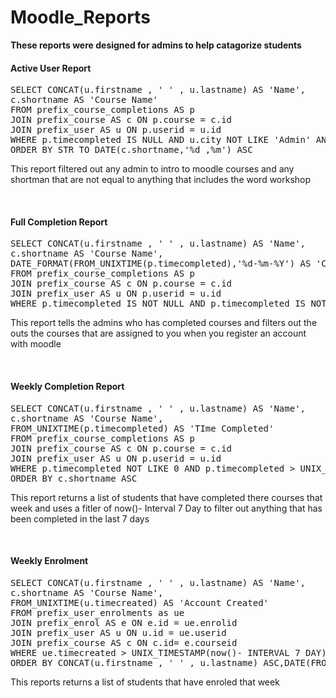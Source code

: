 # Moodle_Reports
<b> These reports were designed for admins to help catagorize students </b>
<br>
<h4> Active User Report </h4>
<pre>
SELECT CONCAT(u.firstname , ' ' , u.lastname) AS 'Name', 
c.shortname AS 'Course Name'
FROM prefix_course_completions AS p
JOIN prefix_course AS c ON p.course = c.id
JOIN prefix_user AS u ON p.userid = u.id
WHERE p.timecompleted IS NULL AND u.city NOT LIKE 'Admin' AND c.shortname NOT LIKE 'Welcome to WGT (master)' AND c.shortname NOT LIKE 'Intro to Moodle' AND c.shortname NOT LIKE 'Admin Intro to Moodle' AND c.shortname NOT LIKE '%Workshop%' 
ORDER BY STR_TO_DATE(c.shortname,'%d ,%m') ASC
</pre>
<p> This report filtered out any admin to intro to moodle courses and any shortman that are not equal to anything that includes the word workshop </p> <br>

<h4> Full Completion Report </h4>
<pre>
SELECT CONCAT(u.firstname , ' ' , u.lastname) AS 'Name',
c.shortname AS 'Course Name',
DATE_FORMAT(FROM_UNIXTIME(p.timecompleted),'%d-%m-%Y') AS 'Completed Date'
FROM prefix_course_completions AS p
JOIN prefix_course AS c ON p.course = c.id
JOIN prefix_user AS u ON p.userid = u.id
WHERE p.timecompleted IS NOT NULL AND p.timecompleted IS NOT NULL AND u.deleted = 0 AND u.city NOT LIKE 'Admin'  AND c.category NOT LIKE 00 AND c.shortname NOT LIKE 'Welcome to WGT (master)' AND c.shortname NOT LIKE 'Intro to Moodle' AND c.fullname NOT LIKE '%Master%'
</pre>
<p>This report tells the admins who has completed courses and filters out the outs the courses that are assigned to you when you register an account with moodle </p><br>

<h4> Weekly Completion Report </h4>
<pre>SELECT CONCAT(u.firstname , ' ' , u.lastname) AS 'Name',
c.shortname AS 'Course Name',
FROM_UNIXTIME(p.timecompleted) AS 'TIme Completed'
FROM prefix_course_completions AS p
JOIN prefix_course AS c ON p.course = c.id
JOIN prefix_user AS u ON p.userid = u.id
WHERE p.timecompleted NOT LIKE 0 AND p.timecompleted > UNIX_TIMESTAMP(now()- INTERVAL 7 DAY) AND c.shortname NOT LIKE 'Intro to Moodle'
ORDER BY c.shortname ASC
</pre> 
<p>This report returns a list of students that have completed there courses that week and uses a fitler of now()- Interval 7 Day to filter out anything that has been completed in the last 7 days </p> <br> 

<h4> Weekly Enrolment </h4>
<pre>
SELECT CONCAT(u.firstname , ' ' , u.lastname) AS 'Name',
c.shortname AS 'Course Name',
FROM_UNIXTIME(u.timecreated) AS 'Account Created'
FROM prefix_user_enrolments as ue 
JOIN prefix_enrol AS e ON e.id = ue.enrolid
JOIN prefix_user AS u ON u.id = ue.userid
JOIN prefix_course AS c ON c.id= e.courseid
WHERE ue.timecreated > UNIX_TIMESTAMP(now()- INTERVAL 7 DAY) AND u.city NOT LIKE 'Admin' AND c.shortname NOT LIKE 'Welcome to WGT (master)' AND c.shortname NOT LIKE 'Intro to Moodle' AND c.shortname NOT LIKE '%Workshop%'
ORDER BY CONCAT(u.firstname , ' ' , u.lastname) ASC,DATE(FROM_UNIXTIME(u.timecreated)) DESC
</pre>
<p>This reports returns a list of students that have enroled that week </p><br>
